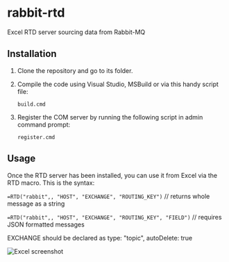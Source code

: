 # rabbit-rtd
Excel RTD server sourcing data from Rabbit-MQ


## Installation
1. Clone the repository and go to its folder.
2. Compile the code using Visual Studio, MSBuild or via this handy script file:

   `build.cmd`


3. Register the COM server by running the following script in admin command prompt:
   
   `register.cmd`

## Usage

Once the RTD server has been installed, you can use it from Excel via the RTD macro.
This is the syntax:

`=RTD("rabbit",, "HOST", "EXCHANGE", "ROUTING_KEY")`   // returns whole message as a string

`=RTD("rabbit",, "HOST", "EXCHANGE", "ROUTING_KEY", "FIELD")`  // requires JSON formatted messages

EXCHANGE should be declared as type: "topic", autoDelete: true

![Excel screenshot](doc/ice_video.gif)

